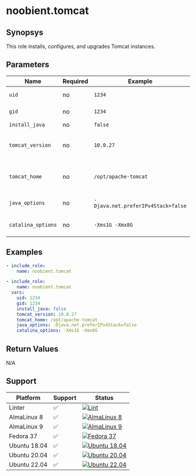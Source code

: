 # noobient.tomcat

## Synopsys

This role installs, configures, and upgrades Tomcat instances.

## Parameters

| Name | Required | Example | Description |
|---|---|---|---|
| `uid` | no | `1234` | UID to run Tomcat under. Defaults to `53`. |
| `gid` | no | `1234` | GID to run Tomcat under. Defaults to `53`. |
| `install_java` | no | `false` | Install Java or not. Defaults to `true`. |
| `tomcat_version` | no | `10.0.27` | Tomcat version to install. This needs to be the specific, full version string. Default value updated occasionally to latest. |
| `tomcat_home` | no | `/opt/apache-tomcat` | Tomcat installation home. Defaults to `/opt/apache-tomcat`. Note that this isn't a directory, this is a symlink, so do not add a trailing slash. |
| `java_options` | no | `-Djava.net.preferIPv4Stack=false` | Java runtime options. Defaults to `-Djava.security.egd=file:/dev/urandom -Djava.net.preferIPv4Stack=true` |
| `catalina_options` | no | `-Xms1G -Xmx8G` | Catalina runtime options. Defaults to `-Xms512M -Xmx4G -server -XX:+UseParallelGC`. |

## Examples

```yml
- include_role:
    name: noobient.tomcat

- include_role:
    name: noobient.tomcat
  vars:
    uid: 1234
    gid: 1234
    install_java: false
    tomcat_version: 10.0.27
    tomcat_home: /opt/apache-tomcat
    java_options: -Djava.net.preferIPv4Stack=false
    catalina_options: -Xms1G -Xmx8G
```

## Return Values

N/A

## Support

| Platform | Support | Status |
|---|---|---|
| Linter | ✅ | [![Lint](https://github.com/noobient/ansible-galaxy-tomcat/actions/workflows/lint.yml/badge.svg)](https://github.com/noobient/ansible-galaxy-tomcat/actions/workflows/lint.yml) |
| AlmaLinux 8 | ✅ | [![AlmaLinux 8](https://github.com/noobient/ansible-galaxy-tomcat/actions/workflows/almalinux-8.yml/badge.svg)](https://github.com/noobient/ansible-galaxy-tomcat/actions/workflows/almalinux-8.yml) |
| AlmaLinux 9 | ✅ | [![AlmaLinux 9](https://github.com/noobient/ansible-galaxy-tomcat/actions/workflows/almalinux-9.yml/badge.svg)](https://github.com/noobient/ansible-galaxy-tomcat/actions/workflows/almalinux-9.yml) |
| Fedora 37 | ✅ | [![Fedora 37](https://github.com/noobient/ansible-galaxy-tomcat/actions/workflows/fedora-37.yml/badge.svg)](https://github.com/noobient/ansible-galaxy-tomcat/actions/workflows/fedora-37.yml) |
| Ubuntu 18.04 | ✅ | [![Ubuntu 18.04](https://github.com/noobient/ansible-galaxy-tomcat/actions/workflows/ubuntu-18.04.yml/badge.svg)](https://github.com/noobient/ansible-galaxy-tomcat/actions/workflows/ubuntu-18.04.yml) |
| Ubuntu 20.04 | ✅ | [![Ubuntu 20.04](https://github.com/noobient/ansible-galaxy-tomcat/actions/workflows/ubuntu-20.04.yml/badge.svg)](https://github.com/noobient/ansible-galaxy-tomcat/actions/workflows/ubuntu-20.04.yml) |
| Ubuntu 22.04 | ✅ | [![Ubuntu 22.04](https://github.com/noobient/ansible-galaxy-tomcat/actions/workflows/ubuntu-22.04.yml/badge.svg)](https://github.com/noobient/ansible-galaxy-tomcat/actions/workflows/ubuntu-22.04.yml) |
